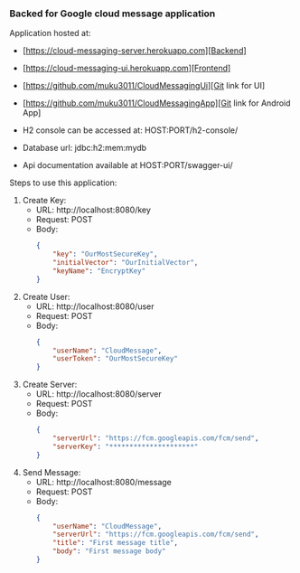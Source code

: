 ### Backed for Google cloud message application

Application hosted at:
* [https://cloud-messaging-server.herokuapp.com][Backend]
* [https://cloud-messaging-ui.herokuapp.com][Frontend] 
* [https://github.com/muku3011/CloudMessagingUi][Git link for UI]
* [https://github.com/muku3011/CloudMessagingApp][Git link for Android App]

* H2 console can be accessed at: HOST:PORT/h2-console/
* Database url: jdbc:h2:mem:mydb

* Api documentation available at HOST:PORT/swagger-ui/

Steps to use this application:

1. Create Key:
    * URL: http://localhost:8080/key
    * Request: POST
    * Body: 
        ```json
        {
            "key": "OurMostSecureKey",
            "initialVector": "OurInitialVector",
            "keyName": "EncryptKey"
        }
      
2. Create User:
    * URL: http://localhost:8080/user
    * Request: POST
    * Body: 
        ```json
        {
            "userName": "CloudMessage",
            "userToken": "OurMostSecureKey"
        }
      
3. Create Server:
    * URL: http://localhost:8080/server
    * Request: POST
    * Body: 
        ```json
        {
            "serverUrl": "https://fcm.googleapis.com/fcm/send",
            "serverKey": "*********************"
        }
      
3. Send Message:
    * URL: http://localhost:8080/message
    * Request: POST
    * Body: 
        ```json
        {
            "userName": "CloudMessage",
            "serverUrl": "https://fcm.googleapis.com/fcm/send",
            "title": "First message title",
            "body": "First message body"
        }
     

[Backend]: https://cloud-messaging-server.herokuapp.com

[Angular]: https://cloud-messaging-ui.herokuapp.com

[Backend]: https://cloud-messaging-server.herokuapp.com

[Frontend]: https://cloud-messaging-ui.herokuapp.com

[Git link for UI]: https://github.com/muku3011/CloudMessagingUi

[Git link for Android App]: https://github.com/muku3011/CloudMessagingApp
